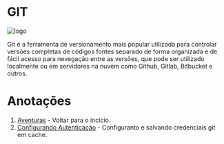 # GIT
![logo](https://www.embarcados.com.br/wp-content/uploads/2015/02/imagem-de-destaque-39-850x510.png)

Git é a ferramenta de versionamento mais popular utilizada para controlar versões completas de códigos fontes separado de forma organizada e de fácil acesso para nevegação entre as versões, que pode ser utilizado localmente ou em servidores na nuvem como Github, Gitlab, Bitbucket e outros.

# Anotações
1. [Aventuras](./../README.MD) - Voltar para o incício.
2. [Configurando Autenticação](autenticacao.MD) - Configuranto e salvando credenciais git em cache.